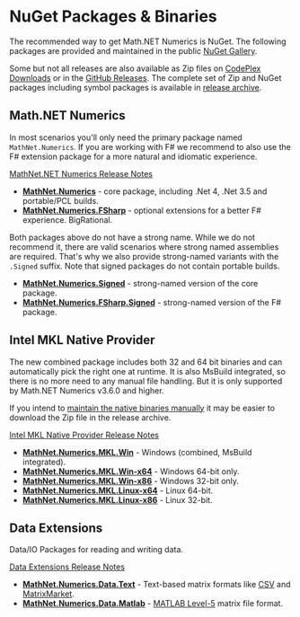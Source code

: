 NuGet Packages & Binaries
=========================

The recommended way to get Math.NET Numerics is NuGet. The following packages are
provided and maintained in the public [NuGet Gallery](https://nuget.org/profiles/mathnet/).

Some but not all releases are also available as Zip files on
[CodePlex Downloads](http://mathnetnumerics.codeplex.com/releases) or in the
[GitHub Releases](https://github.com/mathnet/mathnet-numerics/releases).
The complete set of Zip and NuGet packages including symbol packages is available in
[release archive](http://1drv.ms/1NlUeDT).

Math.NET Numerics
-----------------

In most scenarios you'll only need the primary package named `MathNet.Numerics`.
If you are working with F# we recommend to also use the F# extension package
for a more natural and idiomatic experience.

[MathNet.NET Numerics Release Notes](ReleaseNotes.html)

- [**MathNet.Numerics**](https://www.nuget.org/packages/MathNet.Numerics/) - core package, including .Net 4, .Net 3.5 and portable/PCL builds.
- [**MathNet.Numerics.FSharp**](https://www.nuget.org/packages/MathNet.Numerics.FSharp/) - optional extensions for a better F# experience. BigRational.

Both packages above do not have a strong name. While we do not recommend it,
there are valid scenarios where strong named assemblies are required. That's why
we also provide strong-named variants with the `.Signed` suffix. Note that signed
packages do not contain portable builds.

- [**MathNet.Numerics.Signed**](https://www.nuget.org/packages/MathNet.Numerics.Signed/) - strong-named version of the core package.
- [**MathNet.Numerics.FSharp.Signed**](https://www.nuget.org/packages/MathNet.Numerics.FSharp.Signed/) - strong-named version of the F# package.

Intel MKL Native Provider
-------------------------

The new combined package includes both 32 and 64 bit binaries and can automatically
pick the right one at runtime. It is also MsBuild integrated, so there is no
more need to any manual file handling. But it is only supported by Math.NET Numerics
v3.6.0 and higher.

If you intend to [maintain the native binaries manually](MKL.html#Native-Binaries)
it may be easier to download the Zip file in the release archive.

[Intel MKL Native Provider Release Notes](ReleaseNotes-MKL.html)

- [**MathNet.Numerics.MKL.Win**](https://www.nuget.org/packages/MathNet.Numerics.MKL.Win/) - Windows (combined, MsBuild integrated).
- [**MathNet.Numerics.MKL.Win-x64**](https://www.nuget.org/packages/MathNet.Numerics.MKL.Win-x64/) - Windows 64-bit only.
- [**MathNet.Numerics.MKL.Win-x86**](https://www.nuget.org/packages/MathNet.Numerics.MKL.Win-x86/) - Windows 32-bit only.
- [**MathNet.Numerics.MKL.Linux-x64**](https://www.nuget.org/packages/MathNet.Numerics.MKL.Linux-x64/) - Linux 64-bit.
- [**MathNet.Numerics.MKL.Linux-x86**](https://www.nuget.org/packages/MathNet.Numerics.MKL.Linux-x86/) - Linux 32-bit.

Data Extensions
---------------

Data/IO Packages for reading and writing data.

[Data Extensions Release Notes](ReleaseNotes-Data.html)

- [**MathNet.Numerics.Data.Text**](https://www.nuget.org/packages/MathNet.Numerics.Data.Text/) - Text-based matrix formats like [CSV](CSV.html) and [MatrixMarket](MatrixMarket.html).
- [**MathNet.Numerics.Data.Matlab**](https://www.nuget.org/packages/MathNet.Numerics.Data.Matlab/) - [MATLAB Level-5](MatlabFiles.html) matrix file format.
